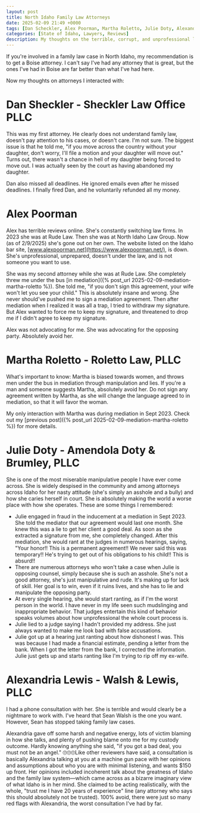 ```yaml
---
layout: post
title: North Idaho Family Law Attorneys
date: 2025-02-09 21:49 +0000
tags: [Dan Scheckler, Alex Poorman, Martha Roletto, Julie Doty, Alexandria Lewis, lawyers]
categories: [State of Idaho, Lawyers, Reviews]
description: My thoughts on the terrible, corrupt, and unprofessional lawyers I interacted with
---
```

If you're involved in a family law case in North Idaho, my recommendation is to get a Boise attorney. I can't say I've had any attorney that is great, but the ones I've had in Boise are far better than what I've had here. 

Now my thoughts on attorneys I interacted with:

# Dan Sheckler - Sheckler Law Office PLLC

This was my first attorney. He clearly does not understand family law, doesn't pay attention to his cases, or doesn't care. I'm not sure. The biggest issue is that he told me, "if you move across the country without your daughter, don't worry, I'll file a motion and your daughter will move out." Turns out, there wasn't a chance in hell of my daughter being forced to move out. I was actually seen by the court as having abandoned my daughter.

Dan also missed all deadlines. He ignored emails even after he missed deadlines. I finally fired Dan, and he voluntarily refunded all my money.

# Alex Poorman

Alex has terrible reviews online. She's constantly switching law firms. In 2023 she was at Rude Law. Then she was at North Idaho Law Group. Now (as of 2/9/2025) she's gone out on her own. The website listed on the Idaho bar site, [www.alexpoorman.net](https://www.alexpoorman.net/), is down. She's unprofessional, unprepared, doesn't under the law, and is not someone you want to use.

She was my second attorney while she was at Rude Law. She completely threw me under the bus [in mediation]({% post_url 2025-02-09-mediation-martha-roletto %}). She told me, "if you don't sign this agreement, your wife won't let you see your child." This is absolutely insane and wrong. She never should've pushed me to sign a mediation agreement. Then after mediation when I realized it was all a trap, I tried to withdraw my signature. But Alex wanted to force me to keep my signature, and threatened to drop me if I didn't agree to keep my signature.

Alex was not advocating for me. She was advocating for the opposing party. Absolutely avoid her.

# Martha Roletto - Roletto Law, PLLC

What's important to know: Martha is biased towards women, and throws men under the bus in mediation through manipulation and lies. If you're a man and someone suggests Martha, absolutely avoid her. Do not sign any agreement written by Martha, as she will change the language agreed to in mediation, so that it will favor the woman. 

My only interaction with Martha was during mediation in Sept 2023. Check out my [previous post]({% post_url 2025-02-09-mediation-martha-roletto %}) for more details.

# Julie Doty - Amendola Doty & Brumley, PLLC

She is one of the most miserable manipulative people I have ever come across. She is widely despised in the community and among attorneys across Idaho for her nasty attitude (she's simply an asshole and a bully) and how she caries herself in court. She is absolutely making the world a worse place with how she operates. These are some things I remembered:

- Julie engaged in fraud in the inducement at a mediation in Sept 2023. She told the mediator that our agreement would last one month. She knew this was a lie to get her client a good deal. As soon as she extracted a signature from me, she completely changed. After this mediation, she would rant at the judges in numerous hearings, saying, "Your honor!! This is a permanent agreement!! We never said this was temporary!! He's trying to get out of his obligations to his child!! This is absurd!!
- There are numerous attorneys who won't take a case when Julie is opposing counsel, simply because she is such an asshole. She's not a good attorney, she's just manipulative and rude. It's making up for lack of skill. Her goal is to win, even if it ruins lives, and she has to lie and manipulate the opposing party.
- At every single hearing, she would start ranting, as if I'm the worst person in the world. I have never in my life seen such mudslinging and inappropriate behavior. That judges entertain this kind of behavior speaks volumes about how unprofessional the whole court process is.
- Julie lied to a judge saying I hadn't provided my address. She just always wanted to make me look bad with false accusations.
- Julie got up at a hearing just ranting about how dishonest I was. This was because I had made a financial estimate, pending a letter from the bank. When I got the letter from the bank, I corrected the information. Julie just gets up and starts ranting like I'm trying to rip off my ex-wife.

# Alexandria Lewis - Walsh & Lewis, PLLC

I had a phone consultation with her. She is terrible and would clearly be a nightmare to work with. I've heard that Sean Walsh is the one you want. However, Sean has stopped taking family law cases.

Alexandria gave off some harsh and negative energy, lots of victim blaming in how she talks, and plenty of pushing blame onto me for my custody outcome. Hardly knowing anything she said, "if you got a bad deal, you must not be an angel." 🙄🙄🙄Like other reviewers have said, a consultation is basically Alexandria talking at you at a machine gun pace with her opinions and assumptions about who you are with minimal listening, and wants $150 up front. Her opinions included incoherent talk about the greatness of Idaho and the family law system—which came across as a bizarre imaginary view of what Idaho is in her mind. She claimed to be acting realistically, with the whole, "trust me I have 20 years of experience" line (any attorney who says this should absolutely not be trusted). 100% avoid, there were just so many red flags with Alexandria, the worst consultation I've had by far.


